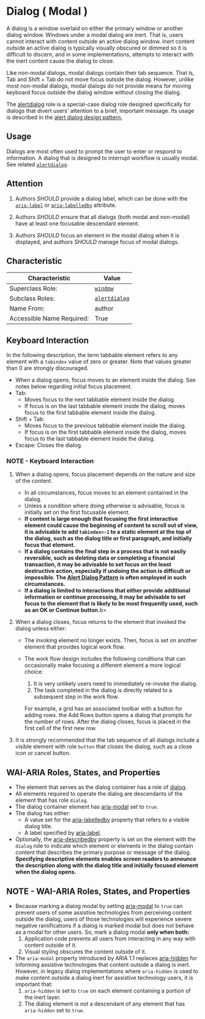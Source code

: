 # Dialog ( Modal )
A dialog is a window overlaid on either the primary window or another dialog window. Windows under a modal dialog are inert. That is, users cannot interact with content outside an active dialog window. Inert content outside an active dialog is typically visually obscured or dimmed so it is difficult to discern, and in some implementations, attempts to interact with the inert content cause the dialog to close.  

Like non-modal dialogs, modal dialogs contain their tab sequence. That is, Tab and Shift + Tab do not move focus outside the dialog. However, unlike most non-modal dialogs, modal dialogs do not provide means for moving keyboard focus outside the dialog window without closing the dialog.  

The [alertdialog](https://www.w3.org/TR/wai-aria-1.1/#alertdialog) role is a special-case dialog role designed specifically for dialogs that divert users' attention to a brief, important message. Its usage is described in the [alert dialog design pattern.](https://www.w3.org/TR/wai-aria-practices-1.1/#alertdialog)

## Usage
Dialogs are most often used to prompt the user to enter or respond to information. A dialog that is designed to interrupt workflow is usually modal. See related [`alertdialog`](https://www.w3.org/TR/wai-aria-1.1/#alertdialog).

## Attention
1. Authors *SHOULD* provide a dialog label, which can be done with the [`aria-label`](https://www.w3.org/TR/wai-aria-1.1/#aria-label) or [`aria-labelledby`](https://www.w3.org/TR/wai-aria-1.1/#aria-labelledby) attribute.

2. Authors *SHOULD* ensure that all dialogs (both modal and non-modal) have at least one focusable descendant element.
3. Authors *SHOULD* focus an element in the modal dialog when it is displayed, and authors *SHOULD* manage focus of modal dialogs.

## Characteristic
| Characteristic            | Value                                                        |
| ------------------------- | ------------------------------------------------------------ |
| Superclass Role:          | [`window`](https://www.w3.org/TR/wai-aria-1.1/#window)       |
| Subclass Roles:           | [`alertdialog`](https://www.w3.org/TR/wai-aria-1.1/#alertdialog) |
| Name From:                | author                                                       |
| Accessible Name Required: | True                                                         |

## Keyboard Interaction
In the following description, the term tabbable element refers to any element with a `tabindex` value of zero or greater. Note that values greater than 0 are strongly discouraged.

- When a dialog opens, focus moves to an element inside the dialog. See notes below regarding initial focus placement.
- Tab:
  - Moves focus to the next tabbable element inside the dialog.
  - If focus is on the last tabbable element inside the dialog, moves focus to the first tabbable element inside the dialog.
- Shift + Tab:
  - Moves focus to the previous tabbable element inside the dialog.
  - If focus is on the first tabbable element inside the dialog, moves focus to the last tabbable element inside the dialog.
- Escape: Closes the dialog.

### NOTE - Keyboard Interaction

1. When a dialog opens, focus placement depends on the nature and size of the content.

   - In all circumstances, focus moves to an element contained in the dialog.
   - Unless a condition where doing otherwise is advisable, focus is initially set on the first focusable element.
   - <b>If content is large enough that focusing the first interactive element could cause the beginning of content to scroll out of view, it is advisable to add `tabindex=-1` to a static element at the top of the dialog, such as the dialog title or first paragraph, and initially focus that element.</b>
   - <b>If a dialog contains the final step in a process that is not easily reversible, such as deleting data or completing a financial transaction, it may be advisable to set focus on the least destructive action, especially if undoing the action is difficult or impossible. The [Alert Dialog Pattern](https://www.w3.org/TR/wai-aria-practices-1.1/#alertdialog) is often employed in such circumstances.</b>
   - <b>If a dialog is limited to interactions that either provide additional information or continue processing, it may be advisable to set focus to the element that is likely to be most frequently used, such as an OK or Continue button.</b>b>

2. When a dialog closes, focus returns to the element that invoked the dialog unless either:

   - The invoking element no longer exists. Then, focus is set on another element that provides logical work flow.

   - The work flow design includes the following conditions that can occasionally make focusing a different element a more logical choice:

     1. It is very unlikely users need to immediately re-invoke the dialog.
     2. The task completed in the dialog is directly related to a subsequent step in the work flow.

     For example, a grid has an associated toolbar with a button for adding rows. the Add Rows button opens a dialog that prompts for the number of rows. After the dialog closes, focus is placed in the first cell of the first new row.

3. It is strongly recommended that the tab sequence of all dialogs include a visible element with role `button` that closes the dialog, such as a close icon or cancel button.

## WAI-ARIA Roles, States, and Properties
- The element that serves as the dialog container has a role of [dialog](https://www.w3.org/TR/wai-aria-1.1/#dialog).
- All elements required to operate the dialog are descendants of the element that has role `dialog`.
- The dialog container element has [aria-modal](https://www.w3.org/TR/wai-aria-1.1/#aria-modal) set to `true`.
- The dialog has either:
  - A value set for the [aria-labelledby](https://www.w3.org/TR/wai-aria-1.1/#aria-labelledby) property that refers to a visible dialog title.
  - A label specified by [aria-label](https://www.w3.org/TR/wai-aria-1.1/#aria-label).
- Optionally, the [aria-describedby](https://www.w3.org/TR/wai-aria-1.1/#aria-describedby) property is set on the element with the `dialog` role to indicate which element or elements in the dialog contain content that describes the primary purpose or message of the dialog. <b>Specifying descriptive elements enables screen readers to announce the description along with the dialog title and initially focused element when the dialog opens.</b>

## NOTE - WAI-ARIA Roles, States, and Properties

- Because marking a dialog modal by setting [aria-modal](https://www.w3.org/TR/wai-aria-1.1/#aria-modal) to `true` can prevent users of some assistive technologies from perceiving content outside the dialog, users of those technologies will experience severe negative ramifications if a dialog is marked modal but does not behave as a modal for other users. So, mark a dialog modal **only when both:**
	1. Application code prevents all users from interacting in any way with content outside of it.
	2. Visual styling obscures the content outside of it.
- The `aria-modal` property introduced by ARIA 1.1 replaces [aria-hidden](https://www.w3.org/TR/wai-aria-1.1/#aria-hidden) for informing assistive technologies that content outside a dialog is inert. However, in legacy dialog implementations where `aria-hidden` is used to make content outside a dialog inert for assistive technology users, it is important that:
	1. `aria-hidden` is set to `true` on each element containing a portion of the inert layer.
	2. The dialog element is not a descendant of any element that has `aria-hidden` set to `true`.

